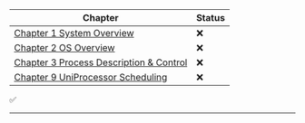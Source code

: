 
| Chapter                                                                                | Status                  |
| -------------------------------------------------------------------------------------- | ----------------------- |
| [Chapter 1 System Overview](#Chapter-1-System-Overview)                                | :x: |
| [Chapter 2 OS Overview](#Chapter-2-Operating-System)                                  | :x: |
| [Chapter 3 Process Description & Control](#Chapter-3-Process-Description-and-Control) | :x:                     |
| [Chapter 9 UniProcessor Scheduling](#Chapter-9-Uniprocessor-Scheduling)                | :x:                     |
:white_check_mark:

---
